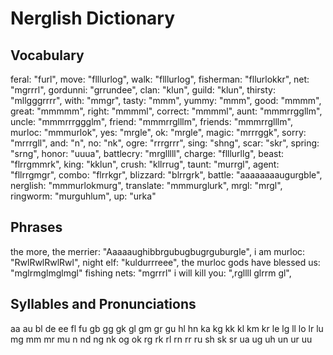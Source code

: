 # Nerglish Dictionary

## Vocabulary

feral: "furl",
move: "flllurlog",
walk: "flllurlog",
fisherman: "fllurlokkr",
net: "mgrrrl",
gordunni: "grrundee",
clan: "klun",
guild: "klun",
thirsty: "mllgggrrrr",
with: "mmgr",
tasty: "mmm",
yummy: "mmm",
good: "mmmm",
great: "mmmmm",
right: "mmmml",
correct: "mmmml",
aunt: "mmmrrggllm",
uncle: "mmmrrrggglm",
friend: "mmmrrglllm",
friends: "mmmrrglllm",
murloc: "mmmurlok",
yes: "mrgle",
ok: "mrgle",
magic: "mrrrggk",
sorry: "mrrrgll",
and: "n",
no: "nk",
ogre: "rrrgrrr",
sing: "shng",
scar: "skr",
spring: "srng",
honor: "uuua",
battlecry: "mrglllll",
charge: "flllurllg",
beast: "flrrgmmrk",
king: "kklun",
crush: "kllrrug",
taunt: "murrgl",
agent: "fllrrgmgr",
combo: "flrrkgr",
blizzard: "blrrgrk",
battle: "aaaaaaaaugurgble",
nerglish: "mmmurlokmurg",
translate: "mmmurglurk",
mrgl: "mrgl",
ringworm: "murguhlum",
up: "urka"

## Phrases

the more, the merrier: "Aaaaaughibbrgubugbugrguburgle",
i am murloc: "RwlRwlRwlRwl",
night elf: "kuldurrreee",
the murloc gods have blessed us: "mglrmglmglmgl"
fishing nets: "mgrrrl"
i will kill you: ",rgllll glrrm gl",

## Syllables and Pronunciations

aa
au
bl
de
ee
fl
fu
gb
gg
gk
gl
gm
gr
gu
hl
hn
ka
kg
kk
kl
km
kr
le
lg
ll
lo
lr
lu
mg
mm
mr
mu
n
nd
ng
nk
og
ok
rg
rk
rl
rn
rr
ru
sh
sk
sr
ua
ug
uh
un
ur
uu
